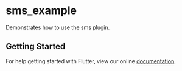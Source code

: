 # sms_example

Demonstrates how to use the sms plugin.

## Getting Started

For help getting started with Flutter, view our online
[documentation](https://flutter.io/).
